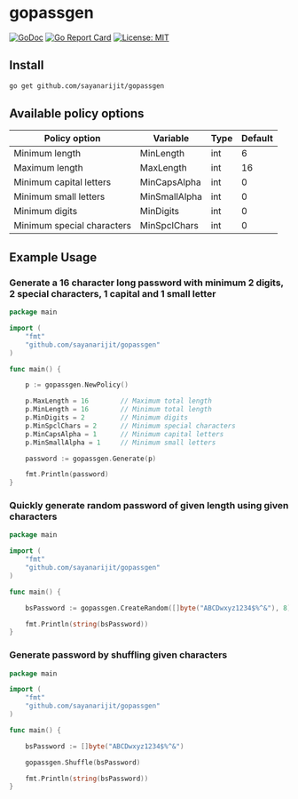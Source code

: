# gopassgen

[![GoDoc](https://godoc.org/github.com/sayanarijit/gopassgen?status.svg)](https://godoc.org/github.com/sayanarijit/gopassgen)
[![Go Report Card](https://goreportcard.com/badge/github.com/sayanarijit/gopassgen)](https://goreportcard.com/report/github.com/sayanarijit/gopassgen)
[![License: MIT](https://img.shields.io/badge/License-MIT-yellow.svg)](https://github.com/sayanarijit/gopassgen/blob/master/LICENSE)

## Install

```bash
go get github.com/sayanarijit/gopassgen
```

## Available policy options

| Policy option              | Variable      | Type | Default |
| -------------------------- | ------------- | ---- | ------- |
| Minimum length             | MinLength     | int  | 6       |
| Maximum length             | MaxLength     | int  | 16      |
| Minimum capital letters    | MinCapsAlpha  | int  | 0       |
| Minimum small letters      | MinSmallAlpha | int  | 0       |
| Minimum digits             | MinDigits     | int  | 0       |
| Minimum special characters | MinSpclChars  | int  | 0       |

## Example Usage

### Generate a 16 character long password with minimum 2 digits, 2 special characters, 1 capital and 1 small letter

```go
package main

import (
    "fmt"
    "github.com/sayanarijit/gopassgen"
)

func main() {

    p := gopassgen.NewPolicy()

    p.MaxLength = 16        // Maximum total length
    p.MinLength = 16        // Minimum total length
    p.MinDigits = 2         // Minimum digits
    p.MinSpclChars = 2      // Minimum special characters
    p.MinCapsAlpha = 1      // Minimum capital letters
    p.MinSmallAlpha = 1     // Minimum small letters

    password := gopassgen.Generate(p)

    fmt.Println(password)
}
```

### Quickly generate random password of given length using given characters

```go
package main

import (
    "fmt"
    "github.com/sayanarijit/gopassgen"
)

func main() {

    bsPassword := gopassgen.CreateRandom([]byte("ABCDwxyz1234$%^&"), 8) // Returns bytes array

    fmt.Println(string(bsPassword))
}
```

### Generate password by shuffling given characters

```go
package main

import (
    "fmt"
    "github.com/sayanarijit/gopassgen"
)

func main() {

    bsPassword := []byte("ABCDwxyz1234$%^&")

    gopassgen.Shuffle(bsPassword)

    fmt.Println(string(bsPassword))
}
```
